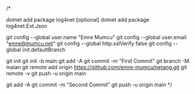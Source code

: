 /*

dotnet add package log4net
[optional]
dotnet add package log4net.Ext.Json

git config --global user.name "Emre Mumcu"
git config --global user.email "emre@mumcu.net"
git config --global http.sslVerify false
git config --global init.defaultBranch <name>

git init
git init -b main
git add -A
git commit -m "First Commit"
git branch -M maian
git remote add origin https://github.com/emre-mumcu/netang.git
git remote -v
git push -u origin main

git add -A
git commit -m “Second Commit”
git push -u origin main
*/